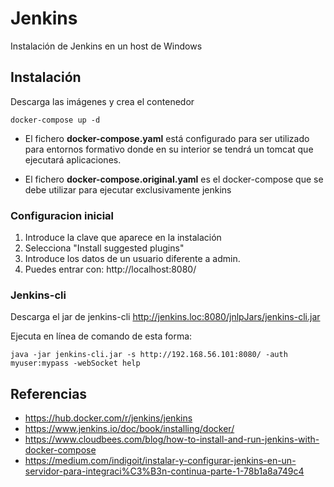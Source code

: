 # Jenkins

Instalación de Jenkins en un host de Windows


## Instalación

Descarga las imágenes y crea el contenedor

```
docker-compose up -d
```

- El fichero **docker-compose.yaml** está configurado para ser utilizado para entornos formativo donde en su interior se tendrá un tomcat que ejecutará aplicaciones.

- El fichero **docker-compose.original.yaml** es el docker-compose que se debe utilizar para ejecutar exclusivamente jenkins

### Configuracion inicial
1. Introduce la clave que aparece en la instalación
2. Selecciona "Install suggested plugins"
3. Introduce los datos de un usuario diferente a admin.
4. Puedes entrar con: http://localhost:8080/ 


### Jenkins-cli

Descarga el jar de jenkins-cli
http://jenkins.loc:8080/jnlpJars/jenkins-cli.jar


Ejecuta en línea de comando de esta forma:

```
java -jar jenkins-cli.jar -s http://192.168.56.101:8080/ -auth myuser:mypass -webSocket help
```


## Referencias
* https://hub.docker.com/r/jenkins/jenkins
* https://www.jenkins.io/doc/book/installing/docker/
* https://www.cloudbees.com/blog/how-to-install-and-run-jenkins-with-docker-compose
* https://medium.com/indigoit/instalar-y-configurar-jenkins-en-un-servidor-para-integraci%C3%B3n-continua-parte-1-78b1a8a749c4

